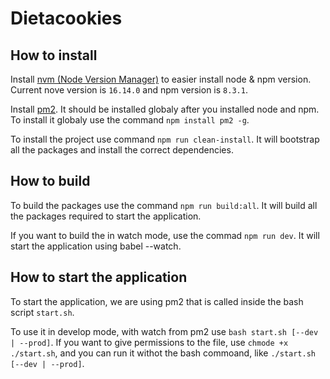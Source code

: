 # Dietacookies

## How to install

Install [nvm (Node Version Manager)](https://github.com/nvm-sh/nvm) to easier install node & npm version.
Current nove version is `16.14.0` and npm version is `8.3.1`.

Install [pm2](https://pm2.keymetrics.io/). It should be installed globaly after you installed node and npm. To install it globaly use the command `npm install pm2 -g`.

To install the project use command `npm run clean-install`. It will bootstrap all the packages and install the correct dependencies.

## How to build

To build the packages use the command `npm run build:all`. It will build all the packages required to start the application.

If you want to build the in watch mode, use the commad `npm run dev`. It will start the application using babel --watch.

## How to start the application

To start the application, we are using pm2 that is called inside the bash script `start.sh`.

To use it in develop mode, with watch from pm2 use `bash start.sh [--dev | --prod]`. If you want to give permissions to the file, use `chmode +x ./start.sh`, and you can run it withot the bash commoand, like `./start.sh [--dev | --prod]`.
